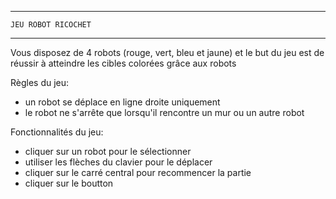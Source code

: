 --------------------------
    JEU ROBOT RICOCHET
--------------------------

Vous disposez de 4 robots (rouge, vert, bleu et jaune) et le but du jeu est de réussir à atteindre les cibles colorées grâce aux robots

Règles du jeu:
- un robot se déplace en ligne droite uniquement
- le robot ne s'arrête que lorsqu'il rencontre un mur ou un autre robot

Fonctionnalités du jeu:
- cliquer sur un robot pour le sélectionner
- utiliser les flèches du clavier pour le déplacer
- cliquer sur le carré central pour recommencer la partie
- cliquer sur le boutton
